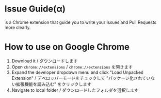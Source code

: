 # Issue Guide(α)
is a Chrome extension that guide you to write your Issues and Pull Requests more clearly.

# How to use on Google Chrome

1. Download it  / ダウンロードします
2. Open `chrome://extensions` / `chrome://extensions` を開きます
3. Expand the developer dropdown menu and click "Load Unpacked Extension" / デペロッパーモードをチェックして "パッケージ化されていない拡張機能を読み込む" をクリックします
4. Navigate to local folder / ダウンロードしたフォルダを選択します
